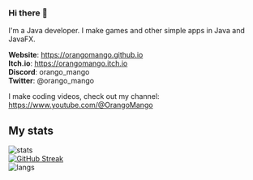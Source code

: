### Hi there 👋

I'm a Java developer. I make games and other simple apps in Java and JavaFX.

**Website**: https://orangomango.github.io <br />
**Itch.io**: https://orangomango.itch.io <br />
**Discord**: orango_mango <br />
**Twitter**: @orango_mango

I make coding videos, check out my channel: https://www.youtube.com/@OrangoMango

## My stats
![stats](https://github-readme-stats.vercel.app/api?username=OrangoMango&count_private=true&show_icons=true&theme=vue)  
[![GitHub Streak](https://streak-stats.demolab.com?user=OrangoMango&theme=vue)](https://git.io/streak-stats)  
![langs](https://github-readme-stats.vercel.app/api/top-langs?username=OrangoMango&layout=compact&theme=vue&exclude_repo=orangomango.github.io)
